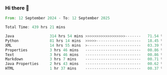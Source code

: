 ### Hi there 👋

<!--
**luoxuanzao/luoxuanzao** is a ✨ _special_ ✨ repository because its `README.md` (this file) appears on your GitHub profile.

Here are some ideas to get you started:

- 🔭 I’m currently working on ...
- 🌱 I’m currently learning ...
- 👯 I’m looking to collaborate on ...
- 🤔 I’m looking for help with ...
- 💬 Ask me about ...
- 📫 How to reach me: ...
- 😄 Pronouns: ...
- ⚡ Fun fact: ...
-->

<!--START_SECTION:waka-->

```rust
From: 12 September 2024 - To: 12 September 2025

Total Time: 439 hrs 21 mins

Java                314 hrs 54 mins >>>>>>>>>>>>>>>>>>-------   71.54 %
Python              81 hrs 14 mins  >>>>>--------------------   18.45 %
XML                 14 hrs 55 mins  >------------------------   03.39 %
Properties          3 hrs 46 mins   -------------------------   00.86 %
Text                3 hrs 46 mins   -------------------------   00.86 %
Markdown            3 hrs 7 mins    -------------------------   00.71 %
Java Properties     2 hrs 43 mins   -------------------------   00.62 %
HTML                1 hr 37 mins    -------------------------   00.37 %
```

<!--END_SECTION:waka-->